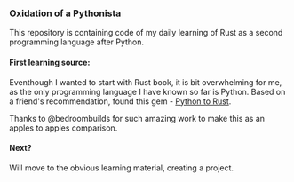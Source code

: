 ### Oxidation of a Pythonista

This repository is containing code of my daily learning of Rust as a second programming language after Python. 

#### First learning source:

Eventhough I wanted to start with Rust book, it is bit overwhelming for me, as the only programming language I have known so far is Python. Based on a friend's recommendation, found this gem - [Python to Rust](https://www.youtube.com/playlist?list=PLEIv4NBmh-GsWGE9mY3sF9c5lgh5Z_jLr). 

Thanks to @bedroombuilds for such amazing work to make this as an apples to apples comparison. 

#### Next?
Will move to the obvious learning material, creating a project.